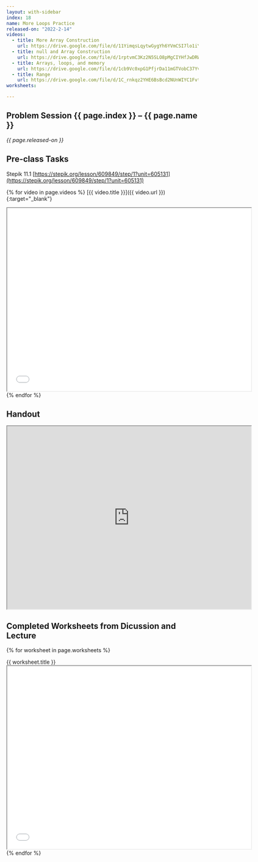 ```yaml
---
layout: with-sidebar
index: 18
name: More Loops Practice
released-on: "2022-2-14"
videos:
  - title: More Array Construction
    url: https://drive.google.com/file/d/11YimqsLqytwGygYh6YVmCSI7lo1iYHo_
  - title: null and Array Construction
    url: https://drive.google.com/file/d/1rptvmC3Kz2N5SLO8pMgCIYHfJwDRWf6O
  - title: Arrays, loops, and memory
    url: https://drive.google.com/file/d/1cb9Vc0xpG1PfjrDa11mGTVobC37YvuLJ
  - title: Range
    url: https://drive.google.com/file/d/1C_rnkqz2YHE6BsBcd2NUnWIYC1Fvts5Z
worksheets:

---
```


## Problem Session {{ page.index }} – {{ page.name }}

_{{ page.released-on }}_

## Pre-class Tasks

Stepik 11.1 [https://stepik.org/lesson/609849/step/1?unit=605131](https://stepik.org/lesson/609849/step/1?unit=605131)

{% for video in page.videos %}
[{{ video.title }}]({{ video.url }}){:target="_blank"}

<iframe src="{{ video.url }}/preview" width="640" height="480" allow="autoplay"></iframe>
{% endfor %}

## Handout

<iframe src="https://drive.google.com/file/d/1vqGZv0lfre5yOBDbsjskqr-1SGvn0kij/preview" width="640" height="480" allow="autoplay"></iframe>

## Completed Worksheets from Dicussion and Lecture

{% for worksheet in page.worksheets %}
<div class="worksheetBox">
{{ worksheet.title }}
<br>
<iframe src="{{ worksheet.url }}/preview" width="640" height="480" allow="autoplay"></iframe>
</div>
{% endfor %}